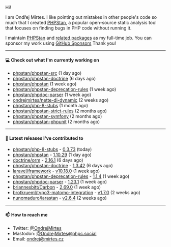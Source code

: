 Hi!

I am Ondřej Mirtes. I like pointing out mistakes in other people's code so much that I created [PHPStan](https://phpstan.org/), a popular open-source static analysis tool that focuses on finding bugs in PHP code without running it.

I maintain [PHPStan](https://github.com/phpstan/phpstan) and [related packages](https://github.com/phpstan/) as my full-time job. You can sponsor my work using [GitHub Sponsors](https://github.com/sponsors/ondrejmirtes) Thank you!

---

#### 💻 Check out what I'm currently working on

- [phpstan/phpstan-src](https://github.com/phpstan/phpstan-src) (1 day ago)
- [phpstan/phpstan-doctrine](https://github.com/phpstan/phpstan-doctrine) (6 days ago)
- [phpstan/phpstan](https://github.com/phpstan/phpstan) (1 week ago)
- [phpstan/phpstan-deprecation-rules](https://github.com/phpstan/phpstan-deprecation-rules) (1 week ago)
- [phpstan/phpdoc-parser](https://github.com/phpstan/phpdoc-parser) (1 week ago)
- [ondrejmirtes/nette-di-dynamic](https://github.com/ondrejmirtes/nette-di-dynamic) (2 weeks ago)
- [phpstan/php-8-stubs](https://github.com/phpstan/php-8-stubs) (1 month ago)
- [phpstan/phpstan-strict-rules](https://github.com/phpstan/phpstan-strict-rules) (2 months ago)
- [phpstan/phpstan-symfony](https://github.com/phpstan/phpstan-symfony) (2 months ago)
- [phpstan/phpstan-phpunit](https://github.com/phpstan/phpstan-phpunit) (2 months ago)

---

#### 🔭 Latest releases I've contributed to

- [phpstan/php-8-stubs](https://github.com/phpstan/php-8-stubs) - [0.3.73](https://github.com/phpstan/php-8-stubs/releases/tag/0.3.73) (today)
- [phpstan/phpstan](https://github.com/phpstan/phpstan) - [1.10.29](https://github.com/phpstan/phpstan/releases/tag/1.10.29) (1 day ago)
- [doctrine/orm](https://github.com/doctrine/orm) - [2.16.1](https://github.com/doctrine/orm/releases/tag/2.16.1) (6 days ago)
- [phpstan/phpstan-doctrine](https://github.com/phpstan/phpstan-doctrine) - [1.3.42](https://github.com/phpstan/phpstan-doctrine/releases/tag/1.3.42) (6 days ago)
- [laravel/framework](https://github.com/laravel/framework) - [v10.18.0](https://github.com/laravel/framework/releases/tag/v10.18.0) (1 week ago)
- [phpstan/phpstan-deprecation-rules](https://github.com/phpstan/phpstan-deprecation-rules) - [1.1.4](https://github.com/phpstan/phpstan-deprecation-rules/releases/tag/1.1.4) (1 week ago)
- [phpstan/phpdoc-parser](https://github.com/phpstan/phpdoc-parser) - [1.23.1](https://github.com/phpstan/phpdoc-parser/releases/tag/1.23.1) (1 week ago)
- [briannesbitt/Carbon](https://github.com/briannesbitt/Carbon) - [2.69.0](https://github.com/briannesbitt/Carbon/releases/tag/2.69.0) (1 week ago)
- [brotkrueml/typo3-matomo-integration](https://github.com/brotkrueml/typo3-matomo-integration) - [v1.7.0](https://github.com/brotkrueml/typo3-matomo-integration/releases/tag/v1.7.0) (2 weeks ago)
- [nunomaduro/larastan](https://github.com/nunomaduro/larastan) - [v2.6.4](https://github.com/nunomaduro/larastan/releases/tag/v2.6.4) (2 weeks ago)

---

#### 📫 How to reach me

- Twitter: [@OndrejMirtes](https://twitter.com/ondrejmirtes)
- Mastodon: [@OndrejMirtes@phpc.social](https://phpc.social/@OndrejMirtes)
- Email: [ondrej@mirtes.cz](mailto:ondrej@mirtes.cz)
